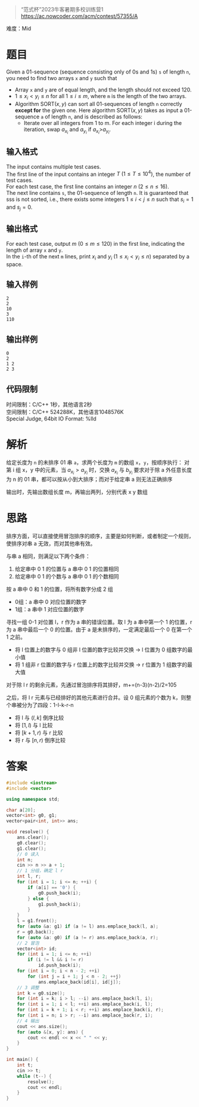 > “范式杯”2023牛客暑期多校训练营1
> https://ac.nowcoder.com/acm/contest/57355/A

难度：Mid
# 题目

Given a 01-sequence (sequence consisting only of 0s and 1s) `s` of length `n`, you need to find two arrays `x` and `y` such that

- Array `x` and `y` are of equal length, and the length should not exceed 120.
- $1\leq x_i< y_i\leq n$ for all $1\leq i\leq m$, where `m` is the length of the two arrays.
- Algorithm $\mathrm{SORT}(x,y)$ can sort all 01-sequences of length `n` correctly **except for** the given one. Here algorithm $\mathrm{SORT}(x,y)$ takes as input a 01-sequence `a` of length `n`, and is described as follows:
	- Iterate over all integers from 1 to m. For each integer i during the iteration, swap $a_{x_i}$ and $a_{y_i}$ if $a_{x_i}$>$a_{y_i}$.
## 输入格式

The input contains multiple test cases.  
The first line of the input contains an integer $T\ (1 \leq T\leq 10^4)$, the number of test cases.  
For each test case, the first line contains an integer $n\ (2 \leq n\leq 16)$.  
The next line contains `s`, the 01-sequence of length `n`. It is guaranteed that sss is not sorted, i.e., there exists some integers $1 \leq i<j \leq n$ such that $s_i=1$ and $s_j=0$.
## 输出格式

For each test case, output $m\ (0 \leq m \leq 120)$ in the first line, indicating the length of array `x` and `y`.  
In the `i`-th of the next `m` lines, print $x_i$​ and $y_i\ (1 \leq x_i<y_i \leq n)$ separated by a space.
## 输入样例

```
2
2
10
3
110
```
## 输出样例

```
0
2
1 2
2 3
```
## 代码限制

时间限制：C/C++ 1秒，其他语言2秒  
空间限制：C/C++ 524288K，其他语言1048576K  
Special Judge, 64bit IO Format: %lld
# 解析

给定长度为 `n` 的未排序 01 串 `a`，求两个长度为 `m` 的数组 `x`，`y`，按顺序执行：
	对第 i 组 x，y 中的元素，当 $a_{x_i} > a_{y_i}$ 时，交换 $a_{x_i}$ 与 $b_{y_i}$
要求对于除 a 外任意长度为 n 的 01 串，都可以按从小到大排序；而对于给定串 a 则无法正确排序

输出时，先输出数组长度 m，再输出两列，分别代表 x y 数组
# 思路

排序方面，可以直接使用冒泡排序的顺序，主要是如何判断，或者制定一个规则，使排序对串 a 无效，而对其他串有效。

与串 a 相同，则满足以下两个条件：
1. 给定串中 0 1 的位置与 a 串中 0 1 的位置相同
2. 给定串中 0 1 的个数与 a 串中 0 1 的个数相同

按 a 串中 0 和 1 的位置，将所有数字分成 2 组
- 0组：a 串中 0 对应位置的数字
- 1组：a 串中 1 对应位置的数字

寻找一组 0-1 对位置 l，r 作为 a 串的错误位置。取 l 为 a 串中第一个 1 的位置，r 为 a 串中最后一个 0 的位置。由于 a 是未排序的，一定满足最后一个 0 在第一个 1 之前。
- 将 l 位置上的数字与 0 组非 l 位置的数字比较并交换 -> l 位置为 0 组数字的最小值
- 将 1 组非 r 位置的数字与 r 位置上的数字比较并交换 -> r 位置为 1 组数字的最大值

对于除 l r 的剩余元素，先通过冒泡排序将其排好，m+=(n-3)(n-2)/2=105

之后，将 l r 元素与已经排好的其他元素进行合并。设 0 组元素的个数为 k，则整个串被分为了四段：1-l-k-r-n
- 将 l 与 $(l, k]$ 倒序比较
- 将 $[1,l)$ 与 l 比较
- 将 $[k+1,r)$ 与 r 比较
- 将 r 与 $[n,r)$ 倒序比较
# 答案

```cpp
#include <iostream>
#include <vector>

using namespace std;

char a[20];
vector<int> g0, g1;
vector<pair<int, int>> ans;

void resolve() {
    ans.clear();
    g0.clear();
    g1.clear();
    // 0 读入
    int n;
    cin >> n >> a + 1;
    // 1 分组，确定 l r
    int l, r;
    for (int i = 1; i <= n; ++i) {
        if (a[i] == '0') {
            g0.push_back(i);
        } else {
            g1.push_back(i);
        }
    }
    l = g1.front();
    for (auto &a: g1) if (a != l) ans.emplace_back(l, a);
    r = g0.back();
    for (auto &a: g0) if (a != r) ans.emplace_back(a, r);
    // 2 冒泡
    vector<int> id;
    for (int i = 1; i <= n; ++i)
        if (i != l && i != r)
            id.push_back(i);
    for (int i = 0; i < n - 2; ++i)
        for (int j = i + 1; j < n - 2; ++j)
            ans.emplace_back(id[i], id[j]);
    // 3 调整
    int k = g0.size();
    for (int i = k; i > l; --i) ans.emplace_back(l, i);
    for (int i = 1; i < l; ++i) ans.emplace_back(i, l);
    for (int i = k + 1; i < r; ++i) ans.emplace_back(i, r);
    for (int i = n; i > r; --i) ans.emplace_back(r, i);
    // 4 输出
    cout << ans.size();
    for (auto &[x, y]: ans) {
        cout << endl << x << " " << y;
    }
}

int main() {
    int t;
    cin >> t;
    while (t--) {
        resolve();
        cout << endl;
    }
}
```
